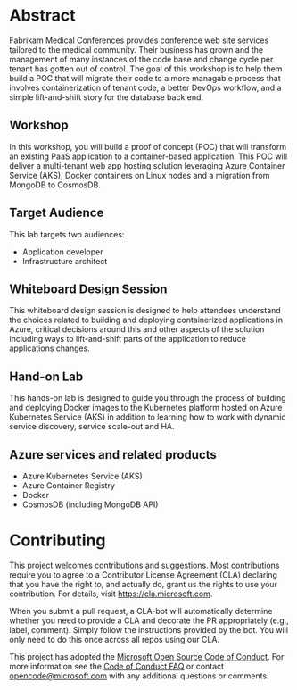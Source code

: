 # Abstract

Fabrikam Medical Conferences provides conference web site services tailored to the medical community. Their business has grown and the management of many instances of the code base and change cycle per tenant has gotten out of control. The goal of this workshop is to help them build a POC that will migrate their code to a more managable process that involves containerization of tenant code, a better DevOps workflow, and a simple lift-and-shift story for the database back end. 

## Workshop

In this workshop, you will build a proof of concept (POC) that will transform an existing PaaS application to a container-based application. This POC will deliver a multi-tenant web app hosting solution leveraging Azure Container Service (AKS), Docker containers on Linux nodes and a migration from MongoDB to CosmosDB. 

## Target Audience

This lab targets two audiences:

* Application developer
* Infrastructure architect

## Whiteboard Design Session

This whiteboard design session is designed to help attendees understand the choices related to building and deploying containerized applications in Azure, critical decisions around this and other aspects of the solution including ways to lift-and-shift parts of the application to reduce applications changes. 

## Hand-on Lab

This hands-on lab is designed to guide you through the process of building and deploying Docker images to the Kubernetes platform hosted on Azure Kubernetes Service (AKS) in addition to learning how to work with dynamic service discovery, service scale-out and HA. 

## Azure services and related products
- Azure Kubernetes Service (AKS)
- Azure Container Registry
- Docker 
- CosmosDB (including MongoDB API)

# Contributing

This project welcomes contributions and suggestions.  Most contributions require you to agree to a
Contributor License Agreement (CLA) declaring that you have the right to, and actually do, grant us
the rights to use your contribution. For details, visit https://cla.microsoft.com.

When you submit a pull request, a CLA-bot will automatically determine whether you need to provide
a CLA and decorate the PR appropriately (e.g., label, comment). Simply follow the instructions
provided by the bot. You will only need to do this once across all repos using our CLA.

This project has adopted the [Microsoft Open Source Code of Conduct](https://opensource.microsoft.com/codeofconduct/).
For more information see the [Code of Conduct FAQ](https://opensource.microsoft.com/codeofconduct/faq/) or
contact [opencode@microsoft.com](mailto:opencode@microsoft.com) with any additional questions or comments.

